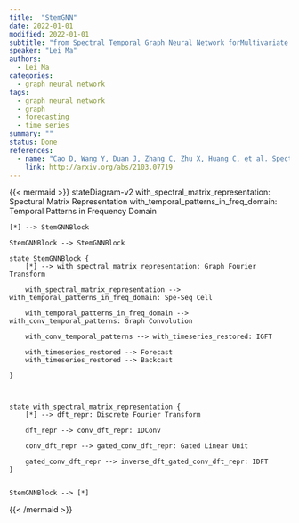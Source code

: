 ```yaml
---
title:  "StemGNN"
date: 2022-01-01
modified: 2022-01-01
subtitle: "from Spectral Temporal Graph Neural Network forMultivariate Time-series Forecasting"
speaker: "Lei Ma"
authors:
  - Lei Ma
categories:
  - graph neural network
tags:
  - graph neural network
  - graph
  - forecasting
  - time series
summary: ""
status: Done
references:
  - name: "Cao D, Wang Y, Duan J, Zhang C, Zhu X, Huang C, et al. Spectral Temporal Graph Neural Network for multivariate time-series forecasting. arXiv [cs.LG]. 2021. Available: http://arxiv.org/abs/2103.07719"
    link: http://arxiv.org/abs/2103.07719
---
```


{{< mermaid >}}
stateDiagram-v2
    with_spectral_matrix_representation: Spectural Matrix Representation
    with_temporal_patterns_in_freq_domain: Temporal Patterns in Frequency Domain

    [*] --> StemGNNBlock

    StemGNNBlock --> StemGNNBlock

    state StemGNNBlock {
        [*] --> with_spectral_matrix_representation: Graph Fourier Transform

        with_spectral_matrix_representation --> with_temporal_patterns_in_freq_domain: Spe-Seq Cell

        with_temporal_patterns_in_freq_domain --> with_conv_temporal_patterns: Graph Convolution

        with_conv_temporal_patterns --> with_timeseries_restored: IGFT

        with_timeseries_restored --> Forecast
        with_timeseries_restored --> Backcast

    }



    state with_spectral_matrix_representation {
        [*] --> dft_repr: Discrete Fourier Transform

        dft_repr --> conv_dft_repr: 1DConv

        conv_dft_repr --> gated_conv_dft_repr: Gated Linear Unit

        gated_conv_dft_repr --> inverse_dft_gated_conv_dft_repr: IDFT
    }


    StemGNNBlock --> [*]
{{< /mermaid >}}
